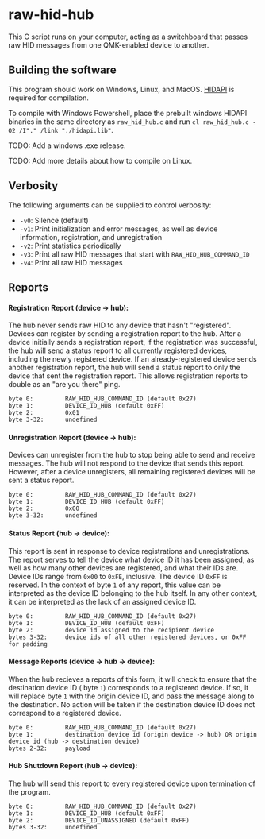 # raw-hid-hub

This C script runs on your computer, acting as a switchboard that passes raw HID messages from one QMK-enabled device to another.

## Building the software

This program should work on Windows, Linux, and MacOS.
[HIDAPI](https://github.com/libusb/hidapi) is required for compilation.

To compile with Windows Powershell, place the prebuilt windows HIDAPI binaries in the same directory as `raw_hid_hub.c` and run `cl raw_hid_hub.c -O2 /I"." /link "./hidapi.lib"`.

TODO: Add a windows .exe release.

TODO: Add more details about how to compile on Linux.

## Verbosity

The following arguments can be supplied to control verbosity:

- `-v0`: Silence (default)
- `-v1`: Print initialization and error messages, as well as device information, registration, and unregistration
- `-v2`: Print statistics periodically
- `-v3`: Print all raw HID messages that start with `RAW_HID_HUB_COMMAND_ID`
- `-v4`: Print all raw HID messages

## Reports

#### Registration Report (device -> hub):
The hub never sends raw HID to any device that hasn't "registered".
Devices can register by sending a registration report to the hub.
After a device initially sends a registration report, if the registration was successful, the hub will send a status report to all currently registered devices, including the newly registered device.
If an already-registered device sends another registration report, the hub will send a status report to only the device that sent the registration report. This allows registration reports to double as an "are you there" ping.
```
byte 0:         RAW_HID_HUB_COMMAND_ID (default 0x27)
byte 1:         DEVICE_ID_HUB (default 0xFF)
byte 2:         0x01
byte 3-32:      undefined
```

#### Unregistration Report (device -> hub):
Devices can unregister from the hub to stop being able to send and receive messages.
The hub will not respond to the device that sends this report.
However, after a device unregisters, all remaining registered devices will be sent a status report.
```
byte 0:         RAW_HID_HUB_COMMAND_ID (default 0x27)
byte 1:         DEVICE_ID_HUB (default 0xFF)
byte 2:         0x00
byte 3-32:      undefined
```

#### Status Report (hub -> device):
This report is sent in response to device registrations and unregistrations.
The report serves to tell the device what device ID it has been assigned, as well as how many other devices are registered, and what their IDs are.
Device IDs range from `0x00` to `0xFE`, inclusive. 
The device ID `0xFF` is reserved. In the context of byte `1` of any report, this value can be interpreted as the device ID belonging to the hub itself. 
In any other context, it can be interpreted as the lack of an assigned device ID.
```
byte 0:         RAW_HID_HUB_COMMAND_ID (default 0x27)
byte 1:         DEVICE_ID_HUB (default 0xFF)
byte 2:         device id assigned to the recipient device
bytes 3-32:     device ids of all other registered devices, or 0xFF for padding
```

#### Message Reports (device -> hub -> device):
When the hub recieves a reports of this form, it will check to ensure that the destination device ID ( byte `1`) corresponds to a registered device.
If so, it will replace byte `1` with the origin device ID, and pass the message along to the destination.
No action will be taken if the destination device ID does not correspond to a registered device.
```
byte 0:         RAW_HID_HUB_COMMAND_ID (default 0x27)
byte 1:         destination device id (origin device -> hub) OR origin device id (hub -> destination device)
bytes 2-32:     payload
```

#### Hub Shutdown Report (hub -> device):
The hub will send this report to every registered device upon termination of the program.
```
byte 0:         RAW_HID_HUB_COMMAND_ID (default 0x27)
byte 1:         DEVICE_ID_HUB (default 0xFF)
byte 2:         DEVICE_ID_UNASSIGNED (default 0xFF)
bytes 3-32:     undefined
```
